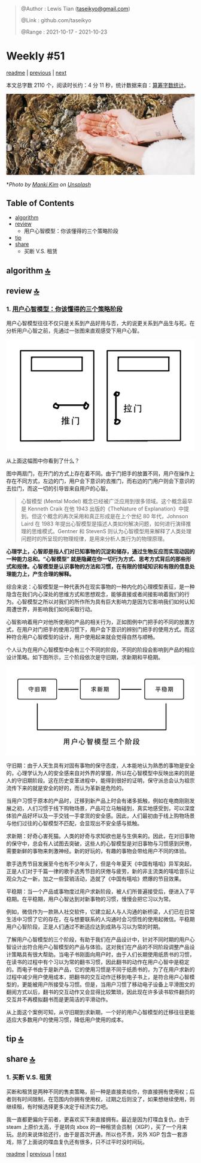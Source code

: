> @Author  : Lewis Tian (taseikyo@gmail.com)
>
> @Link    : github.com/taseikyo
>
> @Range   : 2021-10-17 - 2021-10-23

# Weekly #51

[readme](../README.md) | [previous](202110W3.md) | [next](202110W5.md)

本文总字数 2110 个，阅读时长约：4 分 11 秒，统计数据来自：[算筹字数统计](http://www.xiqei.com/tools?p=tj)。

![](../images/2021/10/manki-kim-LLWS6gBToQ4-unsplash.jpg)

\**Photo by [Manki Kim](https://unsplash.com/@kimdonkey) on [Unsplash](https://unsplash.com/photos/LLWS6gBToQ4)*

## Table of Contents

- [algorithm](#algorithm-)
- [review](#review-)
    - 用户心智模型：你该懂得的三个策略阶段
- [tip](#tip-)
- [share](#share-)
    - 买断 V.S. 租赁

## algorithm [🔝](#weekly-51)

## review [🔝](#weekly-51)

### 1. [用户心智模型：你该懂得的三个策略阶段](http://www.woshipm.com/pmd/826143.html)

用户心智模型往往不仅只是关系到产品好用与否，大的说更关系到产品生与死。在分析用户心智之前，先通过一张图来直观感受下用户心智。

![](../images/2021/10/1-220.png)

从上面这幅图中你看到了什么？

图中两扇门，在开门的方式上存在着不同。由于门把手的放置不同，用户在操作上存在不同方式，左边的门，用户会下意识的去推门，而右边的门用户则会下意识的去拉门，而这一切的引导皆来自用户的心智。

> 心智模型 (Mental Model) 概念已经被广泛应用到很多领域。这个概念最早是 Kenneth Craik 在他 1943 出版的《TheNature of Explanation》中提到。但这个概念的再次采用和真正形成是在上个世纪 80 年代，Johnson Laird 在 1983 年提出心智模型是描述人类如何解决问题，如何进行演绎推理的思维模式。Gentner 和 StevenS 则认为心智模型用来解释了人类处理问题时的所呈现的物理规律，是用来分析人类行为的物理原理。

**心理学上，心智即是指人们对已知事物的沉淀和储存，通过生物反应而实现动因的一种能力总和。“心智模型” 就是隐藏在你一切行为方式、思考方式背后的那些形式和规律。心智模型是认识事物的方法和习惯，在有限的领域知识和有限的信息处理能力上，产生合理的解释。**

综合来说：心智模型是一种代表外在现实事物的一种内化的心理模型表征，是一种隐含在我们内心深处的思维方式和思想观念，能够直接或者间接影响着我们的行为。心智模型之所以对我们的所作所为具有巨大影响力是因为它影响我们如何认知周遭世界，并影响我们如何采取行动。

心智影响着用户对他所使用的产品的相关行为，正如图例中门把手的不同的放置方式，在用户对门把手的使用习惯下，用户会下意识的辨别门把手的使用方式。而这种符合用户心智模型的设计，用户使用起来就会觉得自然与顺畅。

个人认为在用户心智模型中会有三个不同的阶段，不同的阶段会影响到产品的相应设计策略。如下图所示，三个阶段依次是守旧期，求新期和平稳期。

![](../images/2021/10/2-168.png)

守旧期：由于人天生具有对固有事物的保守态度，人本能地认为熟悉的事物是安全的，心理学认为人的安全感来自对外界的掌握，所以在心智模型中反映出来的则是人的守旧期阶段。这在历史变革进程中，能得到很好的证明，保守派总会认为祖宗流传下来的就是安全的好的，而认为革新是危险的。

当用户习惯于原本的产品时，迁移到新产品上时会有诸多抵触，例如在电商刚刚发展之初，人们习惯于线下购物场景，产品可立马触碰到，真实地感受到，可以深度体验产品好坏以及一手交钱一手拿货的安全感。因此，人们最初由于线上购物场景与他们过往的心智模型不匹配，会显现出不安全感与抵触。

求新期：好奇心害死猫。人类的好奇与求知欲也是与生俱来的。因此，在对旧事物的保守中，总会有人试图去突破，这些人的心智模型是对旧事物与习惯感到厌倦，需要新鲜的事物来刺激神经。新的好玩的，有趣的事物会带给用户不同的体验。

歌手选秀节目发展至今也有不少年头了，但是今年夏天《中国有嘻哈》异军突起，正是人们对于千篇一律的歌手选秀节目的厌倦与疲劳，新的非主流类的嘻哈音乐让观众为之一新，加之一些营销活动，造就了《中国有嘻哈》燃爆的节目效果。

平稳期：当一个产品或事物度过用户求新阶段，被人们所普遍接受后，便进入了平稳期。在平稳期，用户心智达到对新事物的习惯，慢慢会把它习以为常。

例如，微信作为一款熟人社交软件，它建立起人与人沟通的新桥梁，人们已在日常生活中习惯了它的存在，在与想要联系的人沟通时会习惯性的使用起微信。平稳期用户心智阶段，正是人们通过不断适应达到成熟与习以为常的时期。

了解用户心智模型的三个阶段，有助于我们在产品设计中，针对不同时期的用户心智设计出符合用户心智模型的产品与体验。这对我们在产品的不同阶段调整产品设计策略具有很大帮助。当电子书刚面向用户时，由于人们长期使用纸质书的习惯，在读书的过程中有个习以为常的翻书习惯，因此翻书的动作在用户心智中是稳定的。而电子书由于是新产品，它的使用习惯是不同于纸质书的，为了在用户求新的过程中减少用户使用成本，把翻书的交互动作迁移到电子书上，是符合用户心智模型的，更能被用户所接受与习惯。但是，当用户习惯了移动电子设备上平滑图文的翻阅方式以后，翻书的交互动作又会显得比较繁琐，因此现在许多读书软件翻页的交互并不再模拟翻书而是更简洁的平滑动作。

从上面这个案例可知，从守旧期到求新期，一个好的用户心智模型的迁移往往更能适应大多数用户的使用习惯，降低用户使用的成本。

## tip [🔝](#weekly-51)

## share [🔝](#weekly-51)

### 1. 买断 V.S. 租赁

买断和租赁是两种不同的售卖策略，前一种是直接卖给你，你直接拥有使用权；后者则有时间限制，在范围内你拥有使用权，过期之后则没了，如果想继续使用，则继续租，有时候选择更多决定于经济实力吧。

我一直都更偏向于前者，更喜欢买下来直接拥有。最近是因为打喋血复仇，由于 steam 上原价太高，于是转向 xbox 的一种租赁会员制（XGP），买了一个月来玩。总的来说体验还行，由于是首次开通，所以也不贵，另外 XGP 包含一套游戏，除了上面说的喋血复仇还有很多，只不过平时没时间玩。

[readme](../README.md) | [previous](202110W3.md) | [next](202110W5.md)
